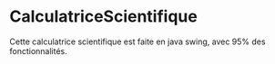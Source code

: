 # CalculatriceScientifique
Cette calculatrice scientifique est faite en java swing, avec 95% des fonctionnalités.
